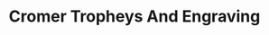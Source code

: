 ---
title: "Cromer Tropheys And Engraving"
url: /cromer/cromer-tropheys-and-engraving/
shop: trophy
---